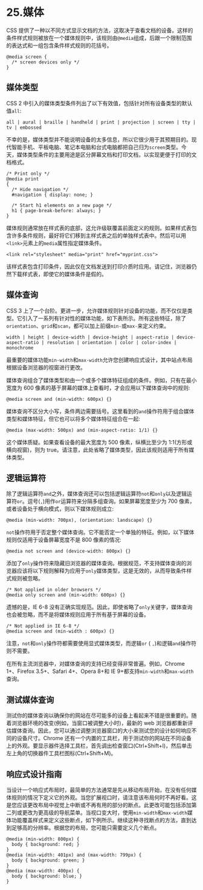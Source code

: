 # 25.媒体

CSS 提供了一种以不同方式显示文档的方法，这取决于查看文档的设备。这样的条件样式规则被放在一个媒体规则中，该规则由`@media`组成，后跟一个限制范围的表达式和一组包含条件样式规则的花括号。

```
@media screen {
  /* screen devices only */
}

```

## 媒体类型

CSS 2 中引入的媒体类型条件列出了以下有效值，包括针对所有设备类型的默认值`all`:

```
all | aural | braille | handheld | print | projection | screen | tty | tv | embossed

```

不幸的是，媒体类型并不能说明设备的太多信息，所以它很少用于其预期目的。现代智能手机、平板电脑、笔记本电脑和台式电脑都把自己归为`screen`类型。今天，媒体类型条件的主要用途是区分屏幕文档和打印文档，以实现更便于打印的文档格式。

```
/* Print only */
@media print
{
  /* Hide navigation */
  #navigation { display: none; }

  /* Start h1 elements on a new page */
  h1 { page-break-before: always; }
}

```

媒体规则通常放在样式表的底部，这允许级联覆盖前面定义的规则。如果样式表包含许多条件规则，最好将它们移到主样式表之后的单独样式表中。然后可以用`<link>`元素上的`media`属性指定媒体条件。

```
<link rel="stylesheet" media="print" href="myprint.css">

```

该样式表包含打印条件，因此仅在文档发送到打印介质时应用。请记住，浏览器仍然下载样式表，即使它的媒体条件是假的。

## 媒体查询

CSS 3 上了一个台阶。更进一步，允许媒体规则针对设备的功能，而不仅仅是类型。它引入了一系列有针对性的媒体功能，如下表所示。所有这些特征，除了`orientation`、`grid`和`scan`，都可以加上前缀`min-`或`max-`来定义约束。

```
width | height | device-width | device-height | aspect-ratio | device-aspect-ratio | resolution | orientation | color | color-index | monochrome

```

最重要的媒体功能`min-width`和`max-width`允许您创建响应式设计，其中站点布局根据设备浏览器的视窗进行更改。

媒体查询组合了媒体类型和由一个或多个媒体特征组成的条件。例如，只有在最小宽度为 600 像素的基于屏幕的媒体上查看时，才会应用以下媒体查询中的规则:

```
@media screen and (min-width: 600px) {}

```

媒体查询不区分大小写，条件两边需要括号。这里看到的`and`操作符用于组合媒体类型和媒体特征，但它也可以将多个媒体特征组合在一起:

```
@media (max-width: 500px) and (min-aspect-ratio: 1/1) {}

```

这个媒体质疑。如果查看设备的最大宽度为 500 像素，纵横比至少为 1:1(方形或横向视窗)，则为 true。请注意，此处省略了媒体类型，因此该规则适用于所有媒体类型。

## 逻辑运算符

除了逻辑运算符`and`之外，媒体查询还可以包括逻辑运算符`not`和`only`以及逻辑运算符`or`。逗号(`,`)用作`or`运算符来分隔多组查询。如果屏幕宽度至少为 700 像素，或者设备处于横向模式，则以下媒体规则成立:

```
@media (min-width: 700px), (orientation: landscape) {}

```

`not`操作符用于否定整个媒体查询。它不能否定一个单独的特征。例如，以下媒体规则仅适用于设备屏幕宽度不是 800 像素的情况:

```
@media not screen and (device-width: 800px) {}

```

添加了`only`操作符来隐藏旧浏览器的媒体查询。根据规范，不支持媒体查询的浏览器应该将以下规则解释为应用于`only`媒体类型，这是无效的，从而导致条件样式规则被忽略。

```
/* Not applied in older browsers */
@media only screen and (min-width: 600px) {}

```

遗憾的是，IE 6-8 没有正确实现规范。因此，即使省略了`only`关键字，媒体查询也会被忽略，而不是将媒体规则应用于所有基于屏幕的设备。

```
/* Not applied in IE 6-8 */
@media screen and (min-width : 600px) {}

```

注意，`not`和`only`操作符都需要使用显式媒体类型，而逻辑`or` ( `,`)和逻辑`and`操作符则不需要。

在所有主流浏览器中，对媒体查询的支持已经变得非常普遍。例如，Chrome 1+、Firefox 3.5+、Safari 4+、Opera 8+和 IE 9+都支持`min-width`和`max-width`查询。

## 测试媒体查询

测试你的媒体查询以确保你的网站在尽可能多的设备上看起来不错是很重要的。随着浏览器环境的改变(例如，当窗口被调整大小时)，最新的 web 浏览器都重新评估媒体查询。因此，您可以通过调整浏览器窗口的大小来测试您的设计如何响应不同的设备尺寸。Chrome 还有一个内置的工具栏，用于测试你的网站在不同设备上的外观。要显示器件选择工具栏，首先调出检查窗口(Ctrl+Shift+I)，然后单击左上角的切换器件工具栏图标(Ctrl+Shift+M)。

## 响应式设计指南

当设计一个响应式布局时，最简单的方法通常是先从移动布局开始，在没有任何媒体规则的情况下定义它的外观。当您扩展视口时，请注意该布局何时不再好看。这是您应该更改布局中视觉上中断或不再有用的部分的断点。此更改可能包括添加第二列或更改为更高级的导航菜单。当视口变大时，使用`min-width`和`max-width`媒体功能覆盖样式来定义这些断点，如下例所示。继续这种寻找断点的方法，直到达到足够高的分辨率。根据您的布局，您可能只需要定义几个断点。

```
@media (min-width: 800px) {
  body { background: red; }
}
@media (min-width: 401px) and (max-width: 799px) {
  body { background: green; }
}
@media (max-width: 400px) {
  body { background: blue; }
}

```